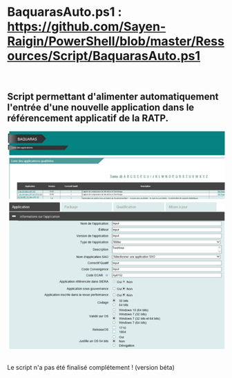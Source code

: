# BaquarasAuto.ps1 : https://github.com/Sayen-Raigin/PowerShell/blob/master/Ressources/Script/BaquarasAuto.ps1

<br>

## Script permettant d'alimenter automatiquement l'entrée d'une nouvelle application dans le référencement applicatif de la RATP.

![alt text](../Ressources/IMG/BaquarasAuto.png)

<br>
Le script n'a pas été finalisé complétement ! (version béta)